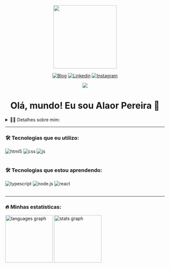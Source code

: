 <div align="center">
  <img height="200" src="https://avatars.githubusercontent.com/u/88793592?v=4"/>
</div>

<div align="center" target="_blank" rel="external">
<a>
  
  [![Blog](https://img.shields.io/website?label=Portfólio&style=for-the-badge&url=https://alaorpereira.dev.br/)](https://www.alaorpereira.dev.br)
  [![Linkedin](https://img.shields.io/badge/LinkedIn-0077B5?style=for-the-badge&logo=linkedin&logoColor=white)](https://www.linkedin.com/in/alaor-pereira/)
  [![Instagram](https://img.shields.io/badge/Instagram-E4405F?style=for-the-badge&logo=instagram&logoColor=white)](https://www.instagram.com/alaorcris/)
</a>  
  
</div>

<div align="center">
  <img src="https://visitor-badge.laobi.icu/badge?page_id=alaor-pereira&"  />
</div>

<div align="center">
  <h1>Olá, mundo! Eu sou Alaor Pereira 🤘
</div>

<details>
  <summary>👨‍💻 Detalhes sobre mim: </summary>
_____

Tenho 26 anos, atualmente morando no Brasil; <br><br>
Sou um indivíduo apaixonado por desafios e determinado a conquistar novos horizontes; <br><br>
Minha jornada começou nas fileiras militares, onde aprendi valores como disciplina, hierarquia, trabalho em equipe e resiliência. Após 8 anos de serviço dedicado à pátria, canalizei minha paixão por superar obstáculos em direção a um novo campo: a tecnologia. Fascinado pelas possibilidades inovadoras que esse mundo oferece, mergulhei de cabeça nos estudos, adquirindo habilidades em programação; <br><br>
Hoje, estou comprometido em contribuir para avanços tecnológicos que impactam positivamente a sociedade. Seja na linha de frente ou na vanguarda da tecnologia, minha missão é clara: continuar evoluindo, adaptando-me e contribuindo para um futuro mais conectado e seguro.
Estou animado para esta nova fase da minha jornada e ansioso para superar cada novo desafio que a tecnologia possa apresentar. <br><br>
Vamos avançar juntos! \o/
</details>

---

### 🛠 Tecnologias que eu utilizo:
<div style="display: inline_block">
  <img align="center" alt="html5" src="https://img.shields.io/badge/HTML5-E34F26?style=for-the-badge&logo=html5&logoColor=white" />
  <img align="center" alt="css" src="https://img.shields.io/badge/CSS3-1572B6?style=for-the-badge&logo=css3&logoColor=white" />
  <img align="center" alt="js" src="https://img.shields.io/badge/JavaScript-F7DF1E?style=for-the-badge&logo=javascript&logoColor=black" />
</div><br/>

### 🛠 Tecnologias que estou aprendendo:
<div style="display: inline_block">
  
  <img align="center" alt="typescript" src="https://img.shields.io/badge/TypeScript-007ACC?style=for-the-badge&logo=typescript&logoColor=white" />
  <img align="center" alt="node.js" src="https://img.shields.io/badge/Node.js-43853D?style=for-the-badge&logo=node.js&logoColor=white" />
  <img align="center" alt="react" src="https://img.shields.io/badge/React-20232A?style=for-the-badge&logo=react&logoColor=61DAFB" />
</div><br/>

---

### 🔥 Minhas estatísticas:
<div>
  <img src="https://github-readme-stats.vercel.app/api/top-langs?username=alaor-pereira&locale=en&hide_title=false&layout=compact&card_width=320&langs_count=5&theme=dracula&hide_border=false&order=2" height="150" alt="languages graph"  />
  <img src="https://github-readme-stats.vercel.app/api?username=alaor-pereira&hide_title=false&hide_rank=false&show_icons=true&include_all_commits=true&count_private=true&disable_animations=false&theme=dracula&locale=en&hide_border=false&order=1" height="150" alt="stats graph"  />
</div>
